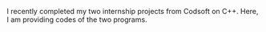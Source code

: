 I recently completed my two internship projects from Codsoft on C++.
Here, I am providing codes of the two programs.
